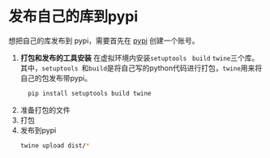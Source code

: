# 发布自己的库到pypi
想把自己的库发布到 pypi，需要首先在 [pypi](https://pypi.org/) 创建一个账号。
1. **打包和发布的工具安装**
   在虚拟环境内安装`setuptools ` `build` `twine`三个库。  
   其中，`setuptools `和`build`是将自己写的python代码进行打包，`twine`用来将自己的包发布带pypi。
   ```bash
     pip install setuptools build twine
   ```
2. 准备打包的文件
3. 打包
4. 发布到pypi
   ```bash
   twine upload dist/*
   ```
   

